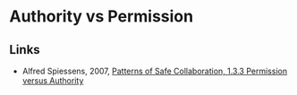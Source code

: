# Authority vs Permission

## Links
- Alfred Spiessens, 2007, [Patterns of Safe Collaboration, 1.3.3 Permission versus Authority](http://www.evoluware.eu/fsp_thesis.pdf)
